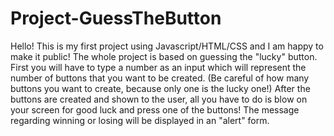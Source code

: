# Project-GuessTheButton

Hello! This is my first project using Javascript/HTML/CSS and I am happy to make it public! The whole project is based on guessing the "lucky" button. First you will have to type a number as an input which will represent the number of buttons that you want to be created. (Be careful of how many buttons you want to create, because only one is the lucky one!) After the buttons are created and shown to the user, all you have to do is blow on your screen for good luck and press one of the buttons! The message regarding winning or losing will be displayed in an "alert" form.
